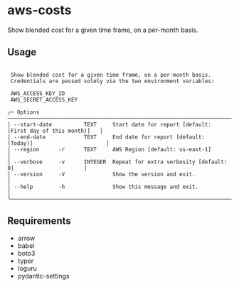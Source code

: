 # aws-costs
Show blended cost for a given time frame, on a per-month basis.

## Usage

```Usage: aws-costs [OPTIONS]

 Show blended cost for a given time frame, on a per-month basis.
 Credentials are passed solely via the two environment variables:

 AWS_ACCESS_KEY_ID
 AWS_SECRET_ACCESS_KEY

╭─ Options ───────────────────────────────────────────────────────────────────────────────────╮
│ --start-date          TEXT     Start date for report [default: (First day of this month)]   │
│ --end-date            TEXT     End date for report [default: (Today)]                       │
│ --region      -r      TEXT     AWS Region [default: us-east-1]                              │
│ --verbose     -v      INTEGER  Repeat for extra verbosity [default: 0]                      │
│ --version     -V               Show the version and exit.                                   │
│ --help        -h               Show this message and exit.                                  │
╰─────────────────────────────────────────────────────────────────────────────────────────────╯
```

## Requirements

- arrow
- babel
- boto3
- typer
- loguru
- pydantic-settings
